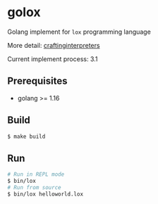 # golox
Golang implement for `lox` programming language 

More detail: [craftinginterpreters](https://craftinginterpreters.com/introduction.html)

Current implement process: 3.1
## Prerequisites
- golang >= 1.16

## Build
```bash
$ make build
```

## Run
```bash
# Run in REPL mode
$ bin/lox 
# Run from source
$ bin/lox helloworld.lox
```